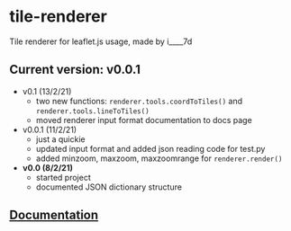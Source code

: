 # tile-renderer
Tile renderer for leaflet.js usage, made by i____7d

## Current version: v0.0.1 
* v0.1 (13/2/21)
  * two new functions: `renderer.tools.coordToTiles()` and `renderer.tools.lineToTiles()`
  * moved renderer input format documentation to docs page
* v0.0.1 (11/2/21)
  * just a quickie
  * updated input format and added json reading code for test.py
  * added minzoom, maxzoom, maxzoomrange for `renderer.render()`
* **v0.0 (8/2/21)**
  * started project
  * documented JSON dictionary structure

## [Documentation](../main/docs.md)
